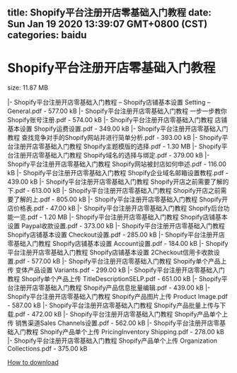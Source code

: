 
title: Shopify平台注册开店零基础入门教程
date: Sun Jan 19 2020 13:39:07 GMT+0800 (CST)    
categories: baidu
---

# Shopify平台注册开店零基础入门教程
size: 11.87 MB
 
 
|- Shopify平台注册开店零基础入门教程 – Shopify店铺基本设置 Setting – General.pdf - 577.00 kB
|- Shopify平台注册开店零基础入门教程  一步一步教你Shopify账号注册.pdf - 574.00 kB
|- Shopify平台注册开店零基础入门教程  店铺基本设置  Shopify运费设置.pdf - 349.00 kB
|- Shopify平台注册开店零基础入门教程  查找竞争对手的Shopify网站并进行简单分析.pdf - 393.00 kB
|- Shopify平台注册开店零基础入门教程  Shopify主题模版的选择.pdf - 1.30 MB
|- Shopify平台注册开店零基础入门教程  Shopify域名的选择与绑定.pdf - 379.00 kB
|- Shopify平台注册开店零基础入门教程  Shopify网站被封店如何申述.pdf - 116.00 kB
|- Shopify平台注册开店零基础入门教程  Shopify企业域名邮箱设置教程.pdf - 439.00 kB
|- Shopify平台注册开店零基础入门教程  Shopify开店之前需要了解的下.pdf - 613.00 kB
|- Shopify平台注册开店零基础入门教程  Shopify开店之前需要了解的上.pdf - 805.00 kB
|- Shopify平台注册开店零基础入门教程  Shopify开店价格表.pdf - 47.00 kB
|- Shopify平台注册开店零基础入门教程  Shopify后台功能一览.pdf - 1.20 MB
|- Shopify平台注册开店零基础入门教程  Shopify店铺基本设置 Paypal收款设置.pdf - 373.00 kB
|- Shopify平台注册开店零基础入门教程  Shopify店铺基本设置 Checkout设置.pdf - 285.00 kB
|- Shopify平台注册开店零基础入门教程  Shopify店铺基本设置 Account设置.pdf - 184.00 kB
|- Shopify平台注册开店零基础入门教程  Shopify店铺基本设置 2Checkout信用卡收款设置.pdf - 577.00 kB
|- Shopify平台注册开店零基础入门教程  Shopify单个产品上传  变体产品设置 Variants.pdf - 299.00 kB
|- Shopify平台注册开店零基础入门教程  Shopify单个产品上传  TitleDescriptionSELP.pdf - 651.00 kB
|- Shopify平台注册开店零基础入门教程  Shopify产品信息批量编辑.pdf - 439.00 kB
|- Shopify平台注册开店零基础入门教程  Shopify产品图片上传  Product Image.pdf - 587.00 kB
|- Shopify平台注册开店零基础入门教程  Shopify产品批量上传与下载.pdf - 472.00 kB
|- Shopify平台注册开店零基础入门教程  Shopify产品单个上传  销售渠道Sales Channels设置.pdf - 562.00 kB
|- Shopify平台注册开店零基础入门教程  Shopify产品单个上传  PricingInventory  Shipping.pdf - 278.00 kB
|- Shopify平台注册开店零基础入门教程  Shopify产品单个上传  Organization  Collections.pdf - 375.00 kB

[How to download](https://bpcam.bemobtrk.com/go/2ceec3aa-1ca2-46d6-b9ff-aaa5c184517c?jno=3925)